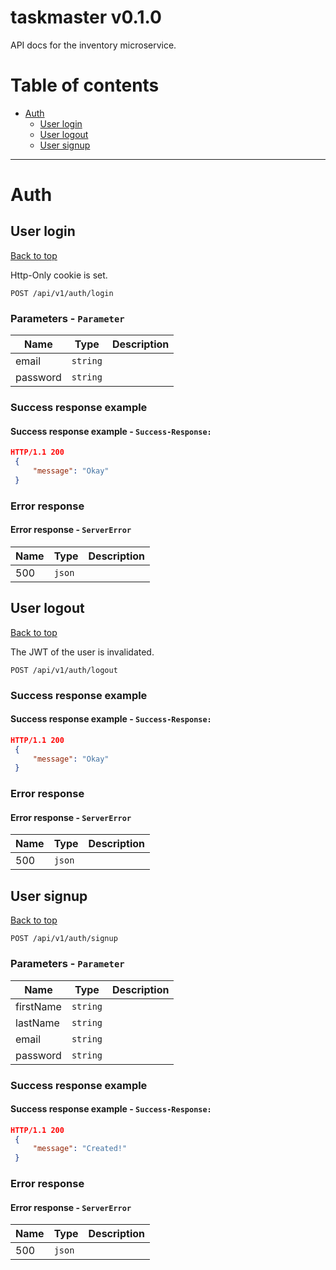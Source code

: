 <a name="top"></a>
# taskmaster v0.1.0

API docs for the inventory microservice.

# Table of contents

- [Auth](#Auth)
  - [User login](#User-login)
  - [User logout](#User-logout)
  - [User signup](#User-signup)

___


# <a name='Auth'></a> Auth

## <a name='User-login'></a> User login
[Back to top](#top)

<p>Http-Only cookie is set.</p>

```
POST /api/v1/auth/login
```

### Parameters - `Parameter`

| Name     | Type       | Description                           |
|----------|------------|---------------------------------------|
| email | `string` |  |
| password | `string` |  |

### Success response example

#### Success response example - `Success-Response:`

```json
HTTP/1.1 200
 {
     "message": "Okay"
 }
```

### Error response

#### Error response - `ServerError`

| Name     | Type       | Description                           |
|----------|------------|---------------------------------------|
| 500 | `json` |  |

## <a name='User-logout'></a> User logout
[Back to top](#top)

<p>The JWT of the user is invalidated.</p>

```
POST /api/v1/auth/logout
```

### Success response example

#### Success response example - `Success-Response:`

```json
HTTP/1.1 200
 {
     "message": "Okay"
 }
```

### Error response

#### Error response - `ServerError`

| Name     | Type       | Description                           |
|----------|------------|---------------------------------------|
| 500 | `json` |  |

## <a name='User-signup'></a> User signup
[Back to top](#top)

```
POST /api/v1/auth/signup
```

### Parameters - `Parameter`

| Name     | Type       | Description                           |
|----------|------------|---------------------------------------|
| firstName | `string` |  |
| lastName | `string` |  |
| email | `string` |  |
| password | `string` |  |

### Success response example

#### Success response example - `Success-Response:`

```json
HTTP/1.1 200
 {
     "message": "Created!"
 }
```

### Error response

#### Error response - `ServerError`

| Name     | Type       | Description                           |
|----------|------------|---------------------------------------|
| 500 | `json` |  |

